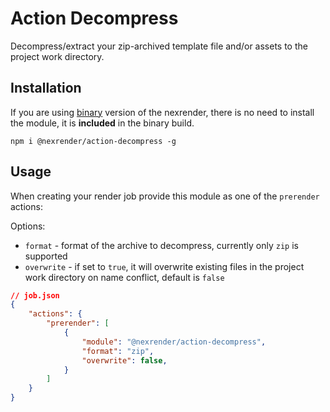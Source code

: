 # Action Decompress

Decompress/extract your zip-archived template file and/or assets to the project work directory.

## Installation

If you are using [binary](https://github.com/inlife/nexrender/releases) version of the nexrender,
there is no need to install the module, it is **included** in the binary build.

```
npm i @nexrender/action-decompress -g
```

## Usage

When creating your render job provide this module as one of the `prerender` actions:

Options:

- `format` - format of the archive to decompress, currently only `zip` is supported
- `overwrite` - if set to `true`, it will overwrite existing files in the project work directory on name conflict, default is `false`

```json
// job.json
{
    "actions": {
        "prerender": [
            {
                "module": "@nexrender/action-decompress",
                "format": "zip",
                "overwrite": false,
            }
        ]
    }
}
```
